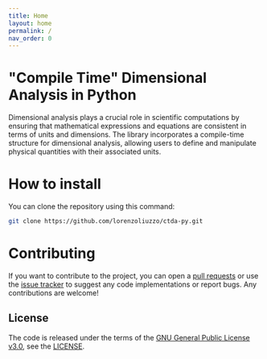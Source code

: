 ```yaml
---
title: Home
layout: home
permalink: /
nav_order: 0
---
```


# "Compile Time" Dimensional Analysis in Python
Dimensional analysis plays a crucial role in scientific computations by ensuring that mathematical expressions and equations are consistent in terms of units and dimensions. The library incorporates a compile-time structure for dimensional analysis, allowing users to define and manipulate physical quantities with their associated units.

# How to install
You can clone the repository using this command:
```bash
git clone https://github.com/lorenzoliuzzo/ctda-py.git 
```

# Contributing
If you want to contribute to the project, you can open a [pull requests](https://github.com/lorenzoliuzzo/ctda/pulls) or use the [issue tracker](https://github.com/lorenzoliuzzo/ctda/issues/) to suggest any code implementations or report bugs. 
Any contributions are welcome! 

## License
The code is released under the terms of the [GNU General Public License v3.0](https://www.gnu.org/licenses/gpl-3.0.html), see the [LICENSE](https://github.com/lorenzoliuzzo/ctda/blob/master/LICENSE).
